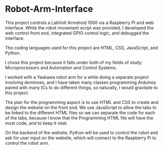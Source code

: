 # Robot-Arm-Interface
This project controls a LabVolt Armdroid 1000 via a Raspberry Pi and web interface.
While the robot movement script was provided, I developed the web control front end, integrated GPIO control logic, and debugged the interface.

The coding languages used for this project are HTML, CSS, JavaScript, and Python.

I chose this project because it falls under both of my fields of study: Microprocessors and Automation and Control Systems.

I worked with a Yaskawa robot arm for a while doing a separate project involving dominoes, and I have taken many classes programming Arduinos paired with many ICs to do different things, so naturally, I would gravitate to this project.

The plan for the programming aspect is to use HTML and CSS to create and design the website on the front end. We use JavaScript to allow the tabs to be linked to the different HTML files so we can separate the code for each of the tabs, because I know that the Programming HTML file will have the most code, and to keep it neat.

On the backend of the website, Python will be used to control the robot and ask for user input on the website, which will connect to the Raspberry Pi to control the robot arm.
